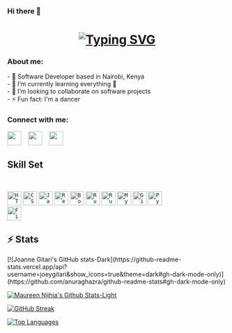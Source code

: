 ### Hi there 👋
<h1 align="center">
  <a href="https://git.io/typing-svg"><img src="https://readme-typing-svg.demolab.com?  font=Fira+Code&size=30&pause=1000&color=F73D61&center=true&vCenter=true&width=435&lines=Nice+to+see+you+👋;I'm+Maureen😊" alt="Typing SVG" />
  </a>
</h1>

<h3>About me:</h3>
- 🔭 Software Developer based in Nairobi, Kenya
<br>
- 🌱 I’m currently learning everything 🤣
<br>
- 👯 I’m looking to collaborate on software projects
<br>
- ⚡ Fun fact: I'm a dancer
<br>

<h3>Connect with me:</h3>
<a href="https://www.linkedin.com/in/maureen-njihia-9812931ab"><img height="32" width="32" src="https://cdn.simpleicons.org/linkedin/0A66C2" /></a>
 &nbsp;&nbsp;
<a href="mailto:developer.njihia@gmail.com"><img height="32" width="32" src="https://cdn.simpleicons.org/gmail/EA4335" /></a>
&nbsp;&nbsp;
<a href="https://twitter.com/Njihia413"><img height="32" width="32" src="https://cdn.simpleicons.org/twitter/1DA1F2" /></a>

<h2>Skill Set</h2><br>
<p>
<code><img title="HTML5" height="32" src="https://github.com/iamkibeh/HalemoGPA/raw/main/images/html5.svg"></code>
<code><img title="CSS3" height="32" src="https://img.icons8.com/color/512/css3.png"></code>
<code><img title="Javascript" height="32" src="https://img.icons8.com/color/512/javascript.png"></code>
<code><img title="React" height="32" src="https://github.com/Njihia413/Njihia413/assets/70540294/2f9f06b4-432e-44f8-9db4-1895c2681e27"></code>
<code><img title="Bootstrap" height="32" src="https://img.icons8.com/color/512/bootstrap.png"></code>
<code><img title="Ruby" height="32" src="https://img.icons8.com/color/512/ruby-programming-language.png"></code>
<code><img title="Ruby on Rails" height="32" src="https://img.icons8.com/windows/512/ruby-on-rails.png"></code>
<code><img title="MySQL" height="32" src="https://img.icons8.com/fluency/512/mysql-logo.png"></code>
<code><img title="Git" height="32" src="https://img.icons8.com/color/512/git.png"></code>
<code><img title="Python" height="32" src="https://github.com/Njihia413/Njihia413/assets/70540294/5d32bef0-3f0f-4b30-80d6-a846fcabc1e0">
</code>
<code><img title="Figma" height="32" src="https://github.com/Njihia413/Njihia413/assets/70540294/ce84b4cd-2376-4bf7-bd2d-bed53264590a"></code>
</p>

<h2>⚡ Stats</h2>
[![Joanne Gitari's GitHub stats-Dark](https://github-readme-stats.vercel.app/api?username=joeygitari&show_icons=true&theme=dark#gh-dark-mode-only)](https://github.com/anuraghazra/github-readme-stats#gh-dark-mode-only)

[![Maureen Njihia's Github Stats-Light](https://github-readme-stats.vercel.app/api?username=Njihia413&show_icons=true&theme=default#gh-light-mode-only)](https://github.com/anuraghazra/github-readme-stats#gh-light-mode-only)

[![GitHub Streak](http://github-readme-streak-stats.herokuapp.com?user=Njihia413&theme=dark&background=000000)](https://git.io/streak-stats)

[![Top Languages](https://github-readme-stats.vercel.app/api/top-langs/?username=Njihia413&layout=compact&theme=vision-friendly-dark)](https://github.com/anuraghazra/github-readme-stats)

<!--
**Njihia413/Njihia413** is a ✨ _special_ ✨ repository because its `README.md` (this file) appears on your GitHub profile.

Here are some ideas to get you started:


-->

